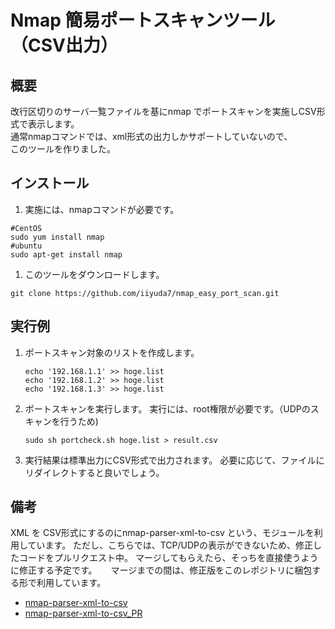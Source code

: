 # Nmap 簡易ポートスキャンツール（CSV出力）

## 概要
   改行区切りのサーバ一覧ファイルを基にnmap でポートスキャンを実施しCSV形式で表示します。  
   通常nmapコマンドでは、xml形式の出力しかサポートしていないので、  
   このツールを作りました。


## インストール

   1. 実施には、nmapコマンドが必要です。
   ```
   #CentOS
   sudo yum install nmap
   #ubuntu
   sudo apt-get install nmap
   ```

   1. このツールをダウンロードします。
   ```
   git clone https://github.com/iiyuda7/nmap_easy_port_scan.git
   ```
   
## 実行例


1. ポートスキャン対象のリストを作成します。
   ```
   echo '192.168.1.1' >> hoge.list
   echo '192.168.1.2' >> hoge.list
   echo '192.168.1.3' >> hoge.list
   ```

1. ポートスキャンを実行します。
   実行には、root権限が必要です。（UDPのスキャンを行うため)

   ```
   sudo sh portcheck.sh hoge.list > result.csv
   ```

1. 実行結果は標準出力にCSV形式で出力されます。
   必要に応じて、ファイルにリダイレクトすると良いでしょう。

## 備考
   XML を CSV形式にするのにnmap-parser-xml-to-csv という、モジュールを利用しています。 
   ただし、こちらでは、TCP/UDPの表示ができないため、修正したコードをプルリクエスト中。 
   マージしてもらえたら、そっちを直接使うように修正する予定です。 
　 マージまでの間は、修正版をこのレポジトリに梱包する形で利用しています。

  - [nmap-parser-xml-to-csv](https://github.com/materaj/nmap-parser-xml-to-csv)
  - [nmap-parser-xml-to-csv_PR](https://github.com/materaj/nmap-parser-xml-to-csv/pull/2)


